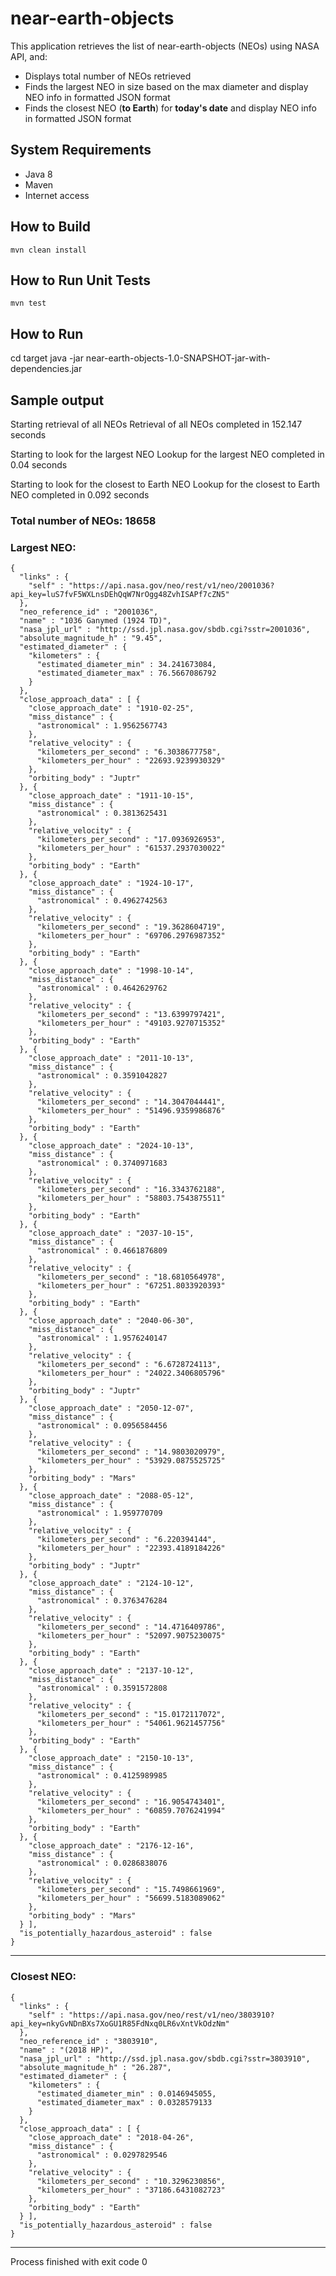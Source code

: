 # near-earth-objects

This application retrieves the list of near-earth-objects (NEOs) using NASA API, and:
- Displays total number of NEOs retrieved
- Finds the largest NEO in size based on the max diameter and display NEO info in formatted JSON format
- Finds the closest NEO (**to Earth**) for **today's date** and display NEO info in formatted JSON format

## System Requirements
- Java 8
- Maven
- Internet access

## How to Build
```
mvn clean install
```

## How to Run Unit Tests
```
mvn test
```

## How to Run

cd target
java -jar near-earth-objects-1.0-SNAPSHOT-jar-with-dependencies.jar

## Sample output

Starting retrieval of all NEOs
Retrieval of all NEOs completed in 152.147 seconds

Starting to look for the largest NEO
Lookup for the largest NEO completed in 0.04 seconds

Starting to look for the closest to Earth NEO
Lookup for the closest to Earth NEO completed in 0.092 seconds

### Total number of NEOs: 18658

### Largest NEO:
```
{
  "links" : {
    "self" : "https://api.nasa.gov/neo/rest/v1/neo/2001036?api_key=luS7fvF5WXLnsDEhQqW7NrOgg48ZvhISAPf7cZN5"
  },
  "neo_reference_id" : "2001036",
  "name" : "1036 Ganymed (1924 TD)",
  "nasa_jpl_url" : "http://ssd.jpl.nasa.gov/sbdb.cgi?sstr=2001036",
  "absolute_magnitude_h" : "9.45",
  "estimated_diameter" : {
    "kilometers" : {
      "estimated_diameter_min" : 34.241673084,
      "estimated_diameter_max" : 76.5667086792
    }
  },
  "close_approach_data" : [ {
    "close_approach_date" : "1910-02-25",
    "miss_distance" : {
      "astronomical" : 1.9562567743
    },
    "relative_velocity" : {
      "kilometers_per_second" : "6.3038677758",
      "kilometers_per_hour" : "22693.9239930329"
    },
    "orbiting_body" : "Juptr"
  }, {
    "close_approach_date" : "1911-10-15",
    "miss_distance" : {
      "astronomical" : 0.3813625431
    },
    "relative_velocity" : {
      "kilometers_per_second" : "17.0936926953",
      "kilometers_per_hour" : "61537.2937030022"
    },
    "orbiting_body" : "Earth"
  }, {
    "close_approach_date" : "1924-10-17",
    "miss_distance" : {
      "astronomical" : 0.4962742563
    },
    "relative_velocity" : {
      "kilometers_per_second" : "19.3628604719",
      "kilometers_per_hour" : "69706.2976987352"
    },
    "orbiting_body" : "Earth"
  }, {
    "close_approach_date" : "1998-10-14",
    "miss_distance" : {
      "astronomical" : 0.4642629762
    },
    "relative_velocity" : {
      "kilometers_per_second" : "13.6399797421",
      "kilometers_per_hour" : "49103.9270715352"
    },
    "orbiting_body" : "Earth"
  }, {
    "close_approach_date" : "2011-10-13",
    "miss_distance" : {
      "astronomical" : 0.3591042827
    },
    "relative_velocity" : {
      "kilometers_per_second" : "14.3047044441",
      "kilometers_per_hour" : "51496.9359986876"
    },
    "orbiting_body" : "Earth"
  }, {
    "close_approach_date" : "2024-10-13",
    "miss_distance" : {
      "astronomical" : 0.3740971683
    },
    "relative_velocity" : {
      "kilometers_per_second" : "16.3343762188",
      "kilometers_per_hour" : "58803.7543875511"
    },
    "orbiting_body" : "Earth"
  }, {
    "close_approach_date" : "2037-10-15",
    "miss_distance" : {
      "astronomical" : 0.4661876809
    },
    "relative_velocity" : {
      "kilometers_per_second" : "18.6810564978",
      "kilometers_per_hour" : "67251.8033920393"
    },
    "orbiting_body" : "Earth"
  }, {
    "close_approach_date" : "2040-06-30",
    "miss_distance" : {
      "astronomical" : 1.9576240147
    },
    "relative_velocity" : {
      "kilometers_per_second" : "6.6728724113",
      "kilometers_per_hour" : "24022.3406805796"
    },
    "orbiting_body" : "Juptr"
  }, {
    "close_approach_date" : "2050-12-07",
    "miss_distance" : {
      "astronomical" : 0.0956584456
    },
    "relative_velocity" : {
      "kilometers_per_second" : "14.9803020979",
      "kilometers_per_hour" : "53929.0875525725"
    },
    "orbiting_body" : "Mars"
  }, {
    "close_approach_date" : "2088-05-12",
    "miss_distance" : {
      "astronomical" : 1.959770709
    },
    "relative_velocity" : {
      "kilometers_per_second" : "6.220394144",
      "kilometers_per_hour" : "22393.4189184226"
    },
    "orbiting_body" : "Juptr"
  }, {
    "close_approach_date" : "2124-10-12",
    "miss_distance" : {
      "astronomical" : 0.3763476284
    },
    "relative_velocity" : {
      "kilometers_per_second" : "14.4716409786",
      "kilometers_per_hour" : "52097.9075230075"
    },
    "orbiting_body" : "Earth"
  }, {
    "close_approach_date" : "2137-10-12",
    "miss_distance" : {
      "astronomical" : 0.3591572808
    },
    "relative_velocity" : {
      "kilometers_per_second" : "15.0172117072",
      "kilometers_per_hour" : "54061.9621457756"
    },
    "orbiting_body" : "Earth"
  }, {
    "close_approach_date" : "2150-10-13",
    "miss_distance" : {
      "astronomical" : 0.4125989985
    },
    "relative_velocity" : {
      "kilometers_per_second" : "16.9054743401",
      "kilometers_per_hour" : "60859.7076241994"
    },
    "orbiting_body" : "Earth"
  }, {
    "close_approach_date" : "2176-12-16",
    "miss_distance" : {
      "astronomical" : 0.0286838076
    },
    "relative_velocity" : {
      "kilometers_per_second" : "15.7498661969",
      "kilometers_per_hour" : "56699.5183089062"
    },
    "orbiting_body" : "Mars"
  } ],
  "is_potentially_hazardous_asteroid" : false
}
```
-----------------------------------------------------
### Closest NEO:
```
{
  "links" : {
    "self" : "https://api.nasa.gov/neo/rest/v1/neo/3803910?api_key=nkyGvNDnBXs7XoGU1R85FdNxq0LR6vXntVkOdzNm"
  },
  "neo_reference_id" : "3803910",
  "name" : "(2018 HP)",
  "nasa_jpl_url" : "http://ssd.jpl.nasa.gov/sbdb.cgi?sstr=3803910",
  "absolute_magnitude_h" : "26.287",
  "estimated_diameter" : {
    "kilometers" : {
      "estimated_diameter_min" : 0.0146945055,
      "estimated_diameter_max" : 0.0328579133
    }
  },
  "close_approach_data" : [ {
    "close_approach_date" : "2018-04-26",
    "miss_distance" : {
      "astronomical" : 0.0297829546
    },
    "relative_velocity" : {
      "kilometers_per_second" : "10.3296230856",
      "kilometers_per_hour" : "37186.6431082723"
    },
    "orbiting_body" : "Earth"
  } ],
  "is_potentially_hazardous_asteroid" : false
}
```
-----------------------------------------------------

Process finished with exit code 0
